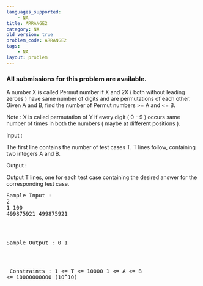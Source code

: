 ```yaml
---
languages_supported:
    - NA
title: ARRANGE2
category: NA
old_version: true
problem_code: ARRANGE2
tags:
    - NA
layout: problem
---
```

###  All submissions for this problem are available. 

A number X is called Permut number if X and 2X ( both without leading zeroes ) have same number of digits and are permutations of each other. Given A and B, find the number of Permut numbers >= A and <= B.

Note : X is called permutation of Y if every digit ( 0 - 9 ) occurs same number of times in both the numbers ( maybe at different positions ).

Input :

The first line contains the number of test cases T. T lines follow, containing two integers A and B.

Output :

Output T lines, one for each test case containing the desired answer for the corresponding test case.

<pre>
Sample Input :
2
1 100
499875921 499875921

</pre><pre>
Sample Output :
0
1

</pre><pre>
Constraints :
1 <= T <= 10000
1 <= A <= B <= 10000000000 (10^10)
</pre>